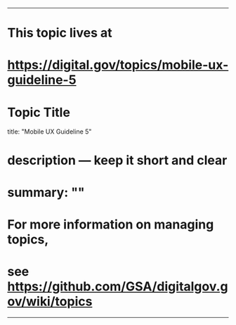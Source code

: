 
---
# This topic lives at
# https://digital.gov/topics/mobile-ux-guideline-5

# Topic Title
title: "Mobile UX Guideline 5"

# description — keep it short and clear
# summary: ""


# For more information on managing topics,
# see https://github.com/GSA/digitalgov.gov/wiki/topics
---